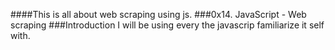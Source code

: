####This is all about web scraping using js.
###0x14. JavaScript - Web scraping
###Introduction
I will be using every the javascrip familiarize it self with.
